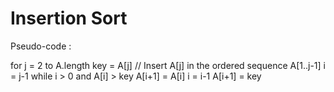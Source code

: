# Insertion Sort

Pseudo-code :
 
 for j = 2 to A.length
    key = A[j]
    // Insert A[j] in the ordered sequence A[1..j-1]
    i = j-1
    while i > 0 and A[i] > key
      A[i+1] = A[i]
      i = i-1
    A[i+1] = key
